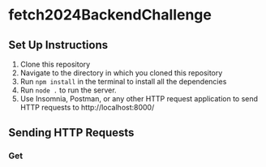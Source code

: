 # fetch2024BackendChallenge

## Set Up Instructions
1. Clone this repository
2. Navigate to the directory in which you cloned this repository
3. Run `npm install` in the terminal to install all the dependencies
4. Run `node .` to run the server.
5. Use Insomnia, Postman, or any other HTTP request application to send HTTP requests to http://localhost:8000/

## Sending HTTP Requests

### Get

